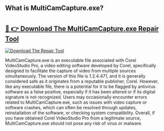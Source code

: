 ## What is MultiCamCapture.exe? 

# <h2><a href="https://exedetect.com/download.php?MultiCamCapture.exe">🔗 👉 Download The MultiCamCapture.exe Repair Tool</a></h2>

[![Download The Repair Tool](https://exedetect.com/download-button.jpg)](https://exedetect.com/download.php?MultiCamCapture.exe)

MultiCamCapture.exe is an executable file associated with Corel VideoStudio Pro, a video editing software developed by Corel, specifically designed to facilitate the capture of video from multiple sources simultaneously. The version of this file is 1.2.4.471, and it is generally considered safe as it originates from a reputable publisher, Corel. However, like any executable file, there is a potential for it to be flagged by antivirus software as a false positive, especially if it has been altered or if its digital signature is not recognized. Users may occasionally encounter errors related to MultiCamCapture.exe, such as issues with video capture or software crashes, which can often be resolved through updates, reinstallation of the software, or checking system compatibility. Overall, if you have obtained Corel VideoStudio Pro from a legitimate source, MultiCamCapture.exe should not pose any risk of virus or malware.